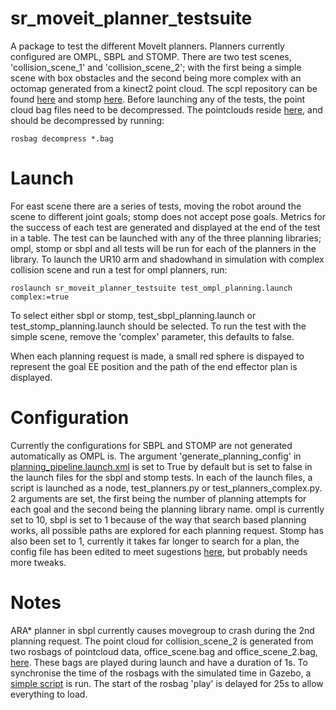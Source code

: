 # sr_moveit_planner_testsuite

A package to test the different MoveIt planners. Planners currently configured are OMPL, SBPL and STOMP.
There are two test scenes, 'collision_scene_1' and 'collision_scene_2'; with the first being a simple scene with box 
obstacles and the second being more complex with an octomap generated from a kinect2 point cloud. The scpl repository can be found [here](https://github.com/shadow-robot/sandbox) and stomp [here](https://github.com/ros-industrial/industrial_moveit). Before launching any of the tests, the point cloud bag files need to be decompressed. The pointclouds reside [here](pointclouds/), and should be decompressed by running:
```
rosbag decompress *.bag
```

# Launch

For east scene there are a series of tests, moving the robot around the scene to different joint goals; stomp does not accept pose goals. Metrics for the success of each test are generated and displayed at the end of the test in a table. The test can be launched with any of the three planning libraries; ompl, stomp or sbpl and all tests will be run for each of the planners in the library. To launch the UR10 arm and shadowhand in simulation with complex collision scene and run a test for ompl planners, run:
```
roslaunch sr_moveit_planner_testsuite test_ompl_planning.launch complex:=true
```
To select either sbpl or stomp, test_sbpl_planning.launch or test_stomp_planning.launch should be selected. To run the test with the simple scene, remove the 'complex' parameter, this defaults to false.

When each planning request is made, a small red sphere is dispayed to represent the goal EE position and the path of the end effector plan is displayed.

# Configuration

Currently the configurations for SBPL and STOMP are not generated automatically as OMPL is. The argument 
'generate_planning_config' in [planning_pipeline.launch.xml](https://github.com/shadow-robot/sr_interface/tree/indigo-devel/sr_multi_moveit/sr_multi_moveit_config/launch/planning_pipeline.launch.xml) is set to True by default but is set to false in the launch files for the sbpl and stomp tests.
In each of the launch files, a script is launched as a node, test_planners.py or test_planners_complex.py. 2 arguments are set, the first being the number of planning attempts for each goal and the second being the planning library name. ompl is currently set to 10, sbpl is set to 1 because of the way that search based planning works, all possible paths are explored for each planning request. Stomp has also been set to 1, currently it takes far longer to search for a plan, the config file has been edited to meet sugestions [here](https://groups.google.com/forum/#!msg/swri-ros-pkg-dev/sNvFmkQsMtg/mGPrXDy8EwAJ), but probably needs more tweaks.

# Notes
ARA* planner in sbpl currently causes movegroup to crash during the 2nd planning request.
The point cloud for collision_scene_2 is generated from two rosbags of pointcloud data, 
office_scene.bag and office_scene_2.bag, [here](pointclouds/). These bags are played during launch and have a duration 
of 1s. To synchronise the time of the rosbags with the simulated time in Gazebo, a 
[simple script](scripts/header_time_adjust.py) is run. The start of the rosbag 'play' is delayed for 25s to allow everything to load.

